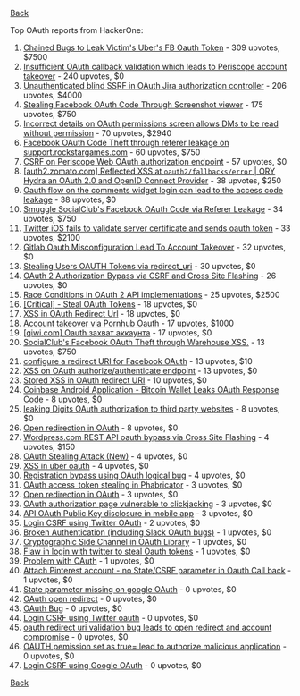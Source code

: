 [Back](../README.md)

Top OAuth reports from HackerOne:

1. [Chained Bugs to Leak Victim's Uber's FB Oauth Token](https://hackerone.com/reports/202781) - 309 upvotes, $7500
2. [Insufficient OAuth callback validation which leads to Periscope account takeover](https://hackerone.com/reports/110293) - 240 upvotes, $0
3. [Unauthenticated blind SSRF in OAuth Jira authorization controller](https://hackerone.com/reports/398799) - 206 upvotes, $4000
4. [Stealing Facebook OAuth Code Through Screenshot viewer](https://hackerone.com/reports/488269) - 175 upvotes, $750
5. [Incorrect details on OAuth permissions screen allows DMs to be read without permission](https://hackerone.com/reports/434763) - 70 upvotes, $2940
6. [Facebook OAuth Code Theft through referer leakage on support.rockstargames.com](https://hackerone.com/reports/482743) - 60 upvotes, $750
7. [CSRF on Periscope Web OAuth authorization endpoint](https://hackerone.com/reports/215381) - 57 upvotes, $0
8. [[auth2.zomato.com] Reflected XSS at `oauth2/fallbacks/error` | ORY Hydra an OAuth 2.0 and OpenID Connect Provider](https://hackerone.com/reports/456333) - 38 upvotes, $250
9. [Oauth flow on the comments widget login can lead to the access code leakage](https://hackerone.com/reports/292783) - 38 upvotes, $0
10. [Smuggle SocialClub's Facebook OAuth Code via Referer Leakage](https://hackerone.com/reports/342709) - 34 upvotes, $750
11. [Twitter iOS fails to validate server certificate and sends oauth token](https://hackerone.com/reports/168538) - 33 upvotes, $2100
12. [Gitlab Oauth Misconfiguration Lead To Account Takeover](https://hackerone.com/reports/541701) - 32 upvotes, $0
13. [Stealing Users OAUTH Tokens via redirect_uri](https://hackerone.com/reports/405100) - 30 upvotes, $0
14. [OAuth 2 Authorization Bypass via CSRF and Cross Site Flashing](https://hackerone.com/reports/136582) - 26 upvotes, $0
15. [Race Conditions in OAuth 2 API implementations](https://hackerone.com/reports/55140) - 25 upvotes, $2500
16. [[Critical] - Steal OAuth Tokens](https://hackerone.com/reports/131202) - 18 upvotes, $0
17. [XSS in OAuth Redirect Url](https://hackerone.com/reports/163707) - 18 upvotes, $0
18. [Account takeover via Pornhub Oauth](https://hackerone.com/reports/192648) - 17 upvotes, $1000
19. [[qiwi.com] Oauth захват аккаунта](https://hackerone.com/reports/159507) - 17 upvotes, $0
20. [SocialClub's Facebook OAuth Theft through Warehouse XSS.](https://hackerone.com/reports/316948) - 13 upvotes, $750
21. [configure a redirect URI for Facebook OAuth](https://hackerone.com/reports/140432) - 13 upvotes, $10
22. [XSS on OAuth authorize/authenticate endpoint](https://hackerone.com/reports/87040) - 13 upvotes, $0
23. [Stored XSS in OAuth redirect URI](https://hackerone.com/reports/261138) - 10 upvotes, $0
24. [Coinbase Android Application - Bitcoin Wallet Leaks OAuth Response Code](https://hackerone.com/reports/5314) - 8 upvotes, $0
25. [leaking Digits OAuth authorization to third party websites](https://hackerone.com/reports/166942) - 8 upvotes, $0
26. [Open redirection in OAuth](https://hackerone.com/reports/405697) - 8 upvotes, $0
27. [Wordpress.com REST API oauth bypass via Cross Site Flashing](https://hackerone.com/reports/176308) - 4 upvotes, $150
28. [OAuth Stealing Attack (New)](https://hackerone.com/reports/3930) - 4 upvotes, $0
29. [XSS in uber oauth](https://hackerone.com/reports/131052) - 4 upvotes, $0
30. [Registration bypass using OAuth logical bug](https://hackerone.com/reports/64946) - 4 upvotes, $0
31. [OAuth access_token stealing in Phabricator](https://hackerone.com/reports/3596) - 3 upvotes, $0
32. [Open redirection in OAuth](https://hackerone.com/reports/55525) - 3 upvotes, $0
33. [OAuth authorization page vulnerable to clickjacking](https://hackerone.com/reports/65825) - 3 upvotes, $0
34. [API OAuth Public Key disclosure in mobile app](https://hackerone.com/reports/160120) - 3 upvotes, $0
35. [Login CSRF using Twitter OAuth](https://hackerone.com/reports/2228) - 2 upvotes, $0
36. [Broken Authentication (including Slack OAuth bugs)](https://hackerone.com/reports/2559) - 1 upvotes, $0
37. [Cryptographic Side Channel in OAuth Library](https://hackerone.com/reports/31168) - 1 upvotes, $0
38. [Flaw in login with twitter to steal Oauth tokens](https://hackerone.com/reports/44492) - 1 upvotes, $0
39. [Problem with OAuth](https://hackerone.com/reports/46485) - 1 upvotes, $0
40. [Attach Pinterest account - no State/CSRF parameter in Oauth Call back](https://hackerone.com/reports/111218) - 1 upvotes, $0
41. [State parameter missing on google OAuth](https://hackerone.com/reports/2688) - 0 upvotes, $0
42. [OAuth open redirect](https://hackerone.com/reports/7900) - 0 upvotes, $0
43. [OAuth Bug](https://hackerone.com/reports/9460) - 0 upvotes, $0
44. [Login CSRF using Twitter oauth](https://hackerone.com/reports/13555) - 0 upvotes, $0
45. [oauth redirect uri validation bug leads to open redirect and account compromise](https://hackerone.com/reports/20661) - 0 upvotes, $0
46. [OAUTH pemission set as true= lead to authorize malicious application](https://hackerone.com/reports/87561) - 0 upvotes, $0
47. [Login CSRF using Google OAuth](https://hackerone.com/reports/118737) - 0 upvotes, $0


[Back](../README.md)
